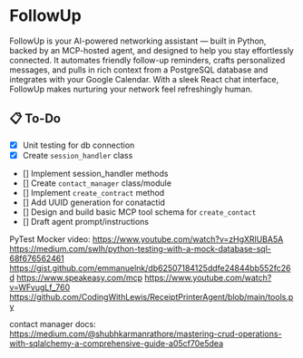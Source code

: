 # FollowUp
FollowUp is your AI-powered networking assistant — built in Python, backed by an MCP-hosted agent, and designed to help you stay effortlessly connected. It automates friendly follow-up reminders, crafts personalized messages, and pulls in rich context from a PostgreSQL database and integrates with your Google Calendar. With a sleek React chat interface, FollowUp makes nurturing your network feel refreshingly human.


## 📋 To-Do

- [x] Unit testing for db connection 
- [x] Create `session_handler` class 
- [] Implement session_handler methods 
- [] Create `contact_manager` class/module
- [] Implement `create_contract` method 
- [] Add UUID generation for conatactid
- [] Design and build basic MCP tool schema for `create_contact` 
- [] Draft agent prompt/instructions

PyTest Mocker video:
https://www.youtube.com/watch?v=zHgXRlUBA5A
https://medium.com/swlh/python-testing-with-a-mock-database-sql-68f676562461
https://gist.github.com/emmanuelnk/db62507184125ddfe24844bb552fc26d
https://www.speakeasy.com/mcp
https://www.youtube.com/watch?v=WFvugLf_760
https://github.com/CodingWithLewis/ReceiptPrinterAgent/blob/main/tools.py


contact manager docs: 
https://medium.com/@shubhkarmanrathore/mastering-crud-operations-with-sqlalchemy-a-comprehensive-guide-a05cf70e5dea